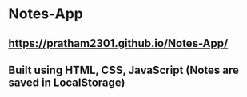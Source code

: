 # Notes-App

## https://pratham2301.github.io/Notes-App/

## Built using HTML, CSS, JavaScript (Notes are saved in LocalStorage)
